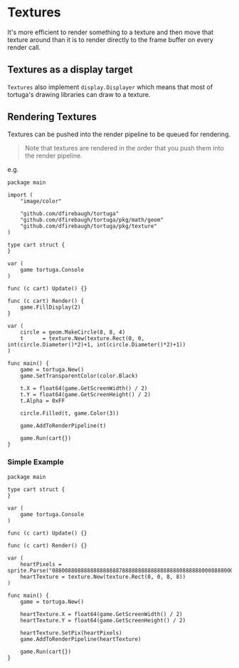 # Textures
It's more efficient to render something to a texture and then move that texture around than it is to render directly to the frame buffer on every render call.


## Textures as a display target
`Textures` also implement `display.Displayer` which means that most of tortuga's drawing libraries can draw to a texture.

## Rendering Textures
Textures can be pushed into the render pipeline to be queued for rendering.

> Note that textures are rendered in the order that you push them into the render pipeline.

e.g.
```golang
package main

import (
	"image/color"

	"github.com/dfirebaugh/tortuga"
	"github.com/dfirebaugh/tortuga/pkg/math/geom"
	"github.com/dfirebaugh/tortuga/pkg/texture"
)

type cart struct {
}

var (
	game tortuga.Console
)

func (c cart) Update() {}

func (c cart) Render() {
	game.FillDisplay(2)
}

var (
	circle = geom.MakeCircle(8, 8, 4)
	t      = texture.New(texture.Rect(0, 0, int(circle.Diameter()*2)+1, int(circle.Diameter()*2)+1))
)

func main() {
	game = tortuga.New()
	game.SetTransparentColor(color.Black)

	t.X = float64(game.GetScreenWidth() / 2)
	t.Y = float64(game.GetScreenHeight() / 2)
	t.Alpha = 0xFF

	circle.Filled(t, game.Color(3))

	game.AddToRenderPipeline(t)

	game.Run(cart{})
}

```

### Simple Example
```golang
package main

type cart struct {
}

var (
	game tortuga.Console
)

func (c cart) Update() {}

func (c cart) Render() {}

var (
	heartPixels = sprite.Parse("0880088088888888888887888888888888888888088888800088880000088000")
	heartTexture = texture.New(texture.Rect(0, 0, 8, 8))
)

func main() {
	game = tortuga.New()

	heartTexture.X = float64(game.GetScreenWidth() / 2)
	heartTexture.Y = float64(game.GetScreenHeight() / 2)

	heartTexture.SetPix(heartPixels)
	game.AddToRenderPipeline(heartTexture)

	game.Run(cart{})
}
```
